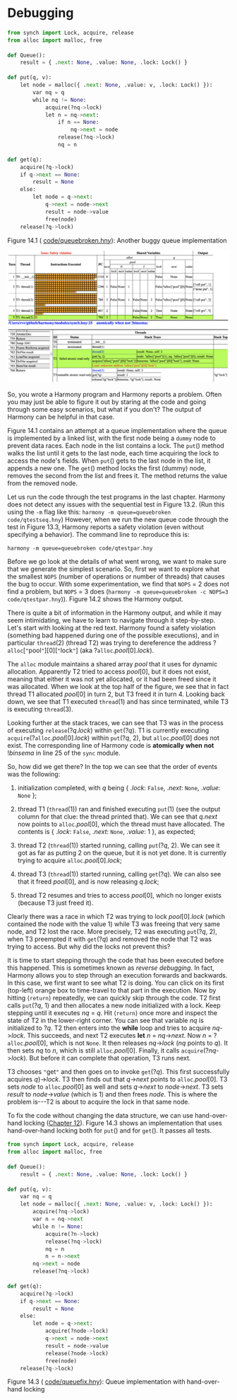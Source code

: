 
# Debugging 


```python
from synch import Lock, acquire, release
from alloc import malloc, free

def Queue():
    result = { .next: None, .value: None, .lock: Lock() }

def put(q, v):
    let node = malloc({ .next: None, .value: v, .lock: Lock() }):
        var nq = q
        while nq != None:
            acquire(?nq->lock)
            let n = nq->next:
                if n == None:
                    nq->next = node
                release(?nq->lock)
                nq = n

def get(q):
    acquire(?q->lock)
    if q->next == None:
        result = None
    else:
        let node = q->next:
            q->next = node->next
            result = node->value
            free(node)
    release(?q->lock)
```

<figcaption>Figure 14.1 (
<a href=https://harmony.cs.cornell.edu/code/queuebroken.hny>code/queuebroken.hny</a>): 
Another buggy queue implementation </figcaption>

![](figures/queuebroken1.png)



So, you wrote a Harmony program and Harmony reports a problem. Often you
may just be able to figure it out by staring at the code and going
through some easy scenarios, but what if you don't? The output of
Harmony can be helpful in that case.

Figure 14.1 contains an attempt at a queue implementation where
the queue is implemented by a linked list, with the first node being a
`dummy` node to prevent data races. Each node in the list contains a
lock. The `put`() method walks the list until it gets to the last node,
each time acquiring the lock to access the node's fields. When `put`()
gets to the last node in the list, it appends a new one. The `get`()
method locks the first (dummy) node, removes the second from the list
and frees it. The method returns the value from the removed node.

Let us run the code through the test programs in the last chapter.
Harmony does not detect any issues with the sequential test in
Figure 13.2. (Run this using the `-m` flag like this:
`harmony -m queue=queuebroken code/qtestseq.hny`) However, when we run
the new queue code through the test in Figure 13.3, Harmony reports
a safety violation (even without specifying a behavior). The command
line to reproduce this is:

    harmony -m queue=queuebroken code/qtestpar.hny

Before we go look at the details of what went wrong, we want to make
sure that we generate the simplest scenario. So, first we want to
explore what the smallest `NOPS` (number of operations or number of
threads) that causes the bug to occur. With some experimentation, we
find that `NOPS` = 2 does not find a problem, but `NOPS` = 3 does
(`harmony -m queue=queuebroken -c NOPS=3 code/qtestpar.hny`)).
Figure 14.2 shows the Harmony output.

There is quite a bit of information in the Harmony output, and while it
may seem intimidating, we have to learn to navigate through it
step-by-step. Let's start with looking at the red text. Harmony found a
safety violation (something bad happened during one of the possible
executions), and in particular `thread`(2) (thread T2) was trying to
dereference the address ?`alloc`\[`"`pool`"`\]\[0\]\[`"`lock`"`\] (aka
?`alloc`.*pool*\[0\].*lock*).

The `alloc` module maintains a shared array *pool* that it uses for
dynamic allocation. Apparently T2 tried to access *pool*\[0\], but it
does not exist, meaning that either it was not yet allocated, or it had
been freed since it was allocated. When we look at the top half of the
figure, we see that in fact thread T1 allocated *pool*\[0\] in turn 2,
but T3 freed it in turn 4. Looking back down, we see that T1 executed
`thread`(1) and has since terminated, while T3 is executing `thread`(3).

Looking further at the stack traces, we can see that T3 was in the
process of executing `release`(?*q*.*lock*) within `get`(?*q*). T1 is
currently executing `acquire`(?`alloc`.*pool*\[0\].*lock*) within
`put`(?*q*, 2), but `alloc`.*pool*\[0\] does not exist. The
corresponding line of Harmony code is **atomically** **when** **not**
!*binsema* in line 25 of the `sync` module.

So, how did we get there? In the top we can see that the order of events
was the following:

1.  initialization completed, with *q* being { .*lock*: `False`,
    .*next*: `None`, .*value*: `None` };

2.  thread T1 (`thread`(1)) ran and finished executing `put`(1) (see the
    output column for that clue: the thread printed that). We can see
    that *q*.*next* now points to `alloc`.*pool*\[0\], which the thread
    must have allocated. The contents is { .*lock*: `False`, .*next*:
    `None`, .*value*: 1 }, as expected;

3.  thread T2 (`thread`(1)) started running, calling `put`(?*q*, 2). We
    can see it got as far as putting 2 on the queue, but it is not yet
    done. It is currently trying to acquire `alloc`.*pool*\[0\].*lock*;

4.  thread T3 (`thread`(1)) started running, calling `get`(?*q*). We can
    also see that it freed *pool*\[0\], and is now releasing *q*.*lock*;

5.  thread T2 resumes and tries to access *pool*\[0\], which no longer
    exists (because T3 just freed it).

Clearly there was a race in which T2 was trying to lock
*pool*\[0\].*lock* (which contained the node with the value 1) while T3
was freeing that very same node, and T2 lost the race. More precisely,
T2 was executing `put`(?*q*, 2), when T3 preempted it with `get`(?*q*)
and removed the node that T2 was trying to access. But why did the locks
not prevent this?

It is time to start stepping through the code that has been executed
before this happened. This is sometimes known as *reverse debugging*. In
fact, Harmony allows you to step through an execution forwards and
backwards. In this case, we first want to see what T2 is doing. You can
click on its first (top-left) orange box to time-travel to that part in
the execution. Now by hitting $\langle\mathtt{return}\rangle$
repeatedly, we can quickly skip through the code. T2 first calls
`put`(?*q*, 1) and then allocates a new node initialized with a lock.
Keep stepping until it executes *nq* = *q*. Hit
$\langle\mathtt{return}\rangle$ once more and inspect the state of T2 in
the lower-right corner. You can see that variable *nq* is initialized
to ?*q*. T2 then enters into the **while** loop and tries to acquire
*nq*->*lock*. This succeeds, and next T2 executes **let** *n*
= *nq*->*next*. Now *n* = ?`alloc`.*pool*\[0\], which is not
`None`. It then releases *nq*->*lock* (*nq* points to *q*).
It then sets *nq* to $n$, which is still `alloc`.*pool*\[0\]. Finally,
it calls `acquire`(?*nq*->*lock*). But before it can complete
that operation, T3 runs next.

T3 chooses `"`get`"` and then goes on to invoke `get`(?*q*). This first
successfully acquires *q*}->*lock*. T3 then finds out that
*q*->*next* points to `alloc`.*pool*\[0\]. T3 sets *node* to
`alloc`.*pool*\[0\] as well and sets *q*->*next* to
*node*->*next*. T3 sets *result* to
*node*->*value* (which is 1) and then frees *node*. This is
where the problem is---T2 is about to acquire the lock in that same
node.

To fix the code without changing the data structure, we can use
hand-over-hand locking ([Chapter 12](finegrained.md)). Figure 14.3 shows an
implementation that uses hand-over-hand locking both for `put`() and for
`get`(). It passes all tests.


```python
from synch import Lock, acquire, release
from alloc import malloc, free

def Queue():
    result = { .next: None, .value: None, .lock: Lock() }

def put(q, v):
    var nq = q
    let node = malloc({ .next: None, .value: v, .lock: Lock() }):
        acquire(?nq->lock)
        var n = nq->next
        while n != None:
            acquire(?n->lock)
            release(?nq->lock)
            nq = n
            n = n->next
        nq->next = node
        release(?nq->lock)

def get(q):
    acquire(?q->lock)
    if q->next == None:
        result = None
    else:
        let node = q->next:
            acquire(?node->lock)
            q->next = node->next
            result = node->value
            release(?node->lock)
            free(node)
    release(?q->lock)
```

<figcaption>Figure 14.3 (
<a href=https://harmony.cs.cornell.edu/code/queuefix.hny>code/queuefix.hny</a>): 
Queue implementation with hand-over-hand locking
</figcaption>
